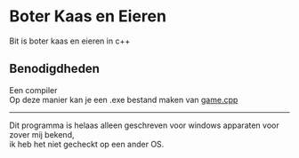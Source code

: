 # Boter Kaas en Eieren
Bit is boter kaas en eieren in c++

## Benodigdheden
Een compiler  
Op deze manier kan je een .exe bestand maken van [game.cpp](game.cpp)  
  ***
Dit programma is helaas alleen geschreven voor windows apparaten voor zover mij bekend,  
ik heb het niet gecheckt op een ander OS.